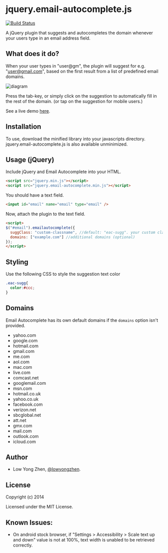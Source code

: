 jquery.email-autocomplete.js
=========

[![Build Status](https://travis-ci.org/yzlow/email-autocomplete.png?branch=0.0.1)](https://travis-ci.org/yzlow/email-autocomplete)

A jQuery plugin that suggests and autocompletes the domain whenever your users type in an email address field.

What does it do?
----------------

When your user types in "user@gm", the plugin will suggest for e.g. "user@gmail.com", based on the first result from a list of predefined email domains.

![diagram](https://raw.github.com/yzlow/email-autocomplete/master/doc_assets/example.png)

Press the tab-key, or simply click on the suggestion to automatically fill in the rest of the domain. (or tap on the suggestion for mobile users.)

See a live demo [here](http://yzlow.github.io/email-autocomplete/demo/).

Installation
------------

To use, download the minified library into your javascripts directory. jquery.email-autocomplete.js is also available unminimized.

Usage (jQuery)
-----------------

Include jQuery and Email Autocomplete into your HTML.

```html
<script src="jquery.min.js"></script>
<script src="jquery.email-autocomplete.min.js"></script>
```

You should have a text field.

```html
<input id="email" name="email" type="email" />
```

Now, attach the plugin to the text field.

```html
<script>
$("#email").emailautocomplete({
  suggClass: "custom-classname", //default: "eac-sugg". your custom classname (optional)
  domains: ["example.com"] //additional domains (optional)
});
</script>
```

Styling
-----------------

Use the following CSS to style the suggestion text color

```css
.eac-sugg{
  color:#ccc;
}
```

Domains
-------

Email Autocomplete has its own default domains if the `domains` option isn't provided.

* yahoo.com
* google.com
* hotmail.com
* gmail.com
* me.com
* aol.com
* mac.com
* live.com
* comcast.net
* googlemail.com
* msn.com
* hotmail.co.uk
* yahoo.co.uk
* facebook.com
* verizon.net
* sbcglobal.net
* att.net
* gmx.com
* mail.com
* outlook.com
* icloud.com

Author
-------

- Low Yong Zhen, [@lowyongzhen](https://twitter.com/lowyongzhen).

License
-------

Copyright (c) 2014

Licensed under the MIT License.


Known Issues:
----------------

- On android stock browser, if "Settings > Accessibility > Scale text up and down" value is not at 100%, text width is unabled to be retrieved correctly.